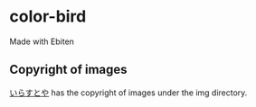 # color-bird
Made with Ebiten

## Copyright of images
[いらすとや](https://www.irasutoya.com/) has the copyright of images under the img directory.
